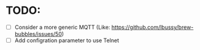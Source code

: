 # TODO:

- [ ] Consider a more generic MQTT (Like: https://github.com/lbussy/brew-bubbles/issues/50)
- [ ] Add configration parameter to use Telnet
